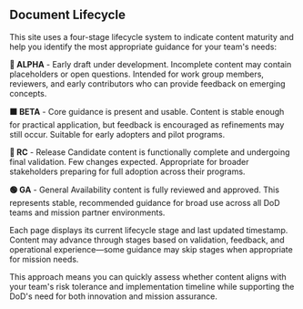 ## Document Lifecycle

This site uses a four-stage lifecycle system to indicate content maturity and help you identify the most appropriate guidance for your team's needs:

**🔺 ALPHA** - Early draft under development. Incomplete content may contain placeholders or open questions. Intended for work group members, reviewers, and early contributors who can provide feedback on emerging concepts.

**🟧 BETA** - Core guidance is present and usable. Content is stable enough for practical application, but feedback is encouraged as refinements may still occur. Suitable for early adopters and pilot programs.

**🔷 RC** - Release Candidate content is functionally complete and undergoing final validation. Few changes expected. Appropriate for broader stakeholders preparing for full adoption across their programs.

**🟢 GA** - General Availability content is fully reviewed and approved. This represents stable, recommended guidance for broad use across all DoD teams and mission partner environments.

Each page displays its current lifecycle stage and last updated timestamp. Content may advance through stages based on validation, feedback, and operational experience—some guidance may skip stages when appropriate for mission needs.

This approach means you can quickly assess whether content aligns with your team's risk tolerance and implementation timeline while supporting the DoD's need for both innovation and mission assurance.